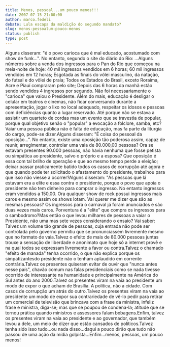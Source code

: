 ```yaml
---
title: Menos, pessoal...um pouco menos!!!
date: 2007-07-15 21:00:00
author: marco.fedeli
debate: Lula escapa da maldição do segundo mandato?
slug: menos-pessoalum-pouco-menos
status: publish 
type: post
---
```


Alguns disseram: "é o povo carioca que é mal educado, acostumado com show de funk...". No entanto, segundo o site do diário do Rio: ...Alguns números sobre a venda dos ingressos para o Pan do Rio que começou na meia-noite de hoje: 40 mil ingressos vendidos em 6 horas; 60 mil ingressos vendidos em 12 horas; Esgotada as finais do vôlei masculino, da natação, do futsal e do vôlei de praia; Todos os Estados do Brasil, exceto Roraima, Acre e Piauí compraram pelo site; Depois das 6 horas da manhã estão sendo vendidos 4 ingressos por segundo. Não foi necessariamente o "carioca" que vaiou o Presidente. Além do mais, educação é desligar o celular em teatros e cinemas, não ficar conversando durante a apresentação, jogar o lixo no local adequado, respeitar os idosos e pessoas com deficiências quanto a lugar reservado. Até porque não se estava a assistir um quarteto de cordas mas um evento que se travestia de popular, porque qual objetivo senão o "popular" a evocação a folclore, samba, etc?Vaiar uma pessoa pública não é falta de educação, mas fa parte da liturgia do cargo, pode-se dizer.Alguns disseram: "É coisa do pessoal da oposição...". No entanto, existe uma oposição tão poderosa assim, capaz de reunir, arregimentar, controlar uma vaia de 80.000,00 pessoas? Ora se estavam presentes 90.000 pessoas, não havia nenhuma que fosse petista ou simpática ao presidente, salvo o próprio e a esposa? Que oposição é essa com tal brilho de operação e que ao mesmo tempo perde a eleição; deixar passar praticamente batido todos os casos de corrupção até agora e que quando pode ter solicitado o afastamento do presidente, trabalhou para que isso não viesse a ocorrer?Alguns disseram: "As pessoas que lá estavam era a elite e essa contra o presidente, porque o povo que apoia o presidente não tem dinheiro para comprar o ingresso. No entanto ingressos eram vendidos a 150,00. Ora qualquer show de rock possui ingressos mais caros e mesmo assim os shows lotam. Vai querer me dizer que são as mesmas pessoas? Os ingressos para o carnaval já foram anunciados e são duas vezes mais caros. Porventura é a "elite" que compra os ingressos para o sambodromo?Mas então o que levou milhares de pessoas a vaiar o Presidente, não uma mas sete vezes considerando o ensaio? Vai saber: Talvez um volume tão grande de pessoas, cuja entrada não pode ser controlada pelo governo permitiu que se pronunciassem livremente mesmo que no formato de vaia.Talvez o efeito de mais de 80.000 pessoas juntas trouxe a sensação de liberdade e anonimato que hoje só a internet provê e na qual todos se expressam livremente a favor ou contra.Talvez o chamado "efeito de manada" tenha ocorrido, o que não explica porque os simpatizantesdo presidente não o tenham aplaudido em corrente contrária.Talvez os presentes quiseram evitar de ouvir que "nunca antes nesse país", chavão comum nas falas presidenciais como se nada tivesse ocorrido de interessante na humanidade e principalmente na América do Sul antes do ano 2000.Talvez os presentes viram na vaia ao presidente um modo de expor o que acham de Brasília. A política, não a cidade. Com casos de corrupção um atrás do outro.Talvez os presentes viram na vaia ao presidente um modo de expor sua contrariedade de vê-lo pedir para retirar um comercial de televisão que brincava com a frase da ministra, infeliz frase e ministra, diga-se; mas que se poupou de condena-la; atitude que se tornou prática quando ministros e assessores falam bobagens.Enfim, talvez os presentes viram na vaia ao presidente e ao governador, que também levou a dele, um meio de dizer que estão cansados de políticos.Talvez tenha sido isso tudo...ou nada disso...daqui a pouco dirão que tudo não passou de uma ação da mídia golpista...Enfim...menos, pessoas, um pouco menos!
